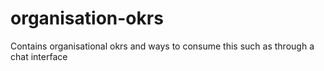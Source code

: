 # organisation-okrs
Contains organisational okrs and ways to consume this such as through a chat interface
